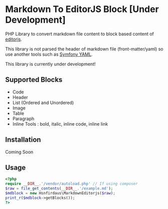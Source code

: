 # Markdown To EditorJS Block \[Under Development\]

PHP Library to convert markdown file content to block based content of [editorjs](https://github.com/codex-team/editor.js).

This library is not parsed the header of markdown file (front-matter/yaml) so use another tools such as [Symfony YAML](https://symfony.com/doc/current/components/yaml.html).

This library is currently under development!

## Supported Blocks

- Code
- Header
- List (Ordered and Unordered)
- Image
- Table
- Paragraph
- Inline Tools : bold, italic, inline code, inline link

## Installation

Coming Soon

## Usage

```php
<?php
require __DIR__.'/vendor/autoload.php' // If using composer
$raw = file_get_contents(__DIR__.'/example.md');
$mdblock = new Hsnfirdaus\MarkdownEditorjs($raw);
print_r($mdblock->getBlocks());
?>
```